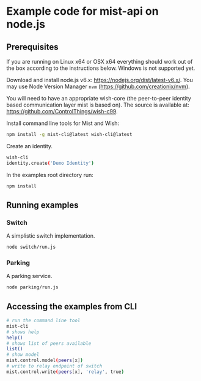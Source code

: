 # Example code for mist-api on node.js

## Prerequisites

If you are running on Linux x64 or OSX x64 everything should work out of the box according to the instructions below. Windows is not supported yet.

Download and install node.js v6.x: https://nodejs.org/dist/latest-v6.x/. You may use Node Version Manager `nvm` (https://github.com/creationix/nvm).

You will need to have an appropriate wish-core (the peer-to-peer identity based communication layer mist is based on). The source is available at: https://github.com/ControlThings/wish-c99.

Install command line tools for Mist and Wish:

```sh
npm install -g mist-cli@latest wish-cli@latest
```


Create an identity.

```sh
wish-cli
identity.create('Demo Identity')
```

In the examples root directory run:

```sh
npm install
```

## Running examples

### Switch

A simplistic switch implementation.

```sh
node switch/run.js
```

### Parking

A parking service. 

```sh
node parking/run.js
```

## Accessing the examples from CLI

```sh
# run the command line tool
mist-cli
# shows help
help()
# shows list of peers available
list()
# show model
mist.control.model(peers[x])
# write to relay endpoint of switch
mist.control.write(peers[x], 'relay', true)
```
